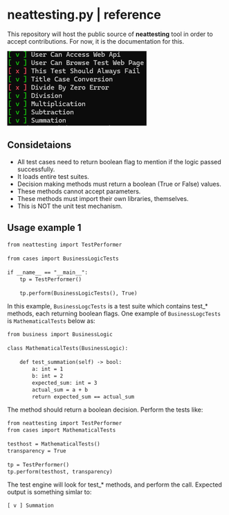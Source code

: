 # neattesting.py | reference
This repository will host the public source of **neattesting** tool in order to accept contributions.
For now, it is the documentation for this.

![test-output](extras/screenshot.png)

## Considetaions

* All test cases need to return boolean flag to mention if the logic passed successfully.
* It loads entire test suites.
* Decision making methods must return a boolean (True or False) values.
* These methods cannot accept parameters.
* These methods must import their own libraries, themselves.
* This is NOT the unit test mechanism.

## Usage example 1

```
from neattesting import TestPerformer

from cases import BusinessLogicTests

if __name__ == "__main__":
    tp = TestPerformer()

    tp.perform(BusinessLogicTests(), True)
```

In this example, `BusinessLogcTests` is a test suite which contains test_* methods, each returning boolean flags.
One example of `BusinessLogcTests` is `MathematicalTests` below as:

```
from business import BusinessLogic

class MathematicalTests(BusinessLogic):

    def test_summation(self) -> bool:
        a: int = 1
        b: int = 2
        expected_sum: int = 3
        actual_sum = a + b
        return expected_sum == actual_sum
```

The method should return a boolean decision. Perform the tests like:
```
from neattesting import TestPerformer
from cases import MathematicalTests

testhost = MathematicalTests()
transparency = True

tp = TestPerformer()
tp.perform(testhost, transparency)
```
The test engine will look for test_* methods, and perform the call.
Expected output is something simlar to:

```
[ v ] Summation
```
